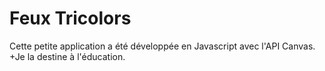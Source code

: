 # Feux Tricolors
Cette petite application a été développée en Javascript avec l'API Canvas.
+Je la destine à l'éducation.
